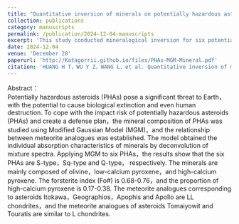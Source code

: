 ```yaml
---
title: "Quantitative inversion of minerals on potentially hazardous asteroids"
collection: publications
category: manuscripts
permalink: /publication/2024-12-04-manuscripts
excerpt: 'This study conducted mineralogical inversion for six potentially hazardous asteroids (PHAs) using the revised Gaussian model, successfully identifying their respective meteorite analogs. The findings provide robust support for target asteroid selection and analysis in planetary defense and deep-space exploration missions.'
date: 2024-12-04
venue: 'December 28'
paperurl: 'http://Katagorrii.github.io/files/PHAs-MGM-Mineral.pdf'
citation: 'HUANG H T，WU Y Z，WANG L，et al. Quantitative inversion of minerals on potentially hazardous asteroids[J]. Journal of Deep Space Exploration, 2024, 11(6): 605-612 (in chinese).'
---
```


Abstract：  
Potentially hazardous asteroids (PHAs) pose a significant threat to Earth，with the potential to cause biological extinction and even human destruction. To cope with the impact risk of potentially hazardous asteroids (PHAs) and create a defense plan，the mineral composition of PHAs was studied using Modified Gaussian Model (MGM)，and the relationship between meteorite analogues was established. The model obtained the individual absorption characteristics of minerals by deconvolution of mixture spectra. Applying MGM to six PHAs，the results show that the six PHAs are S-type，Sq-type and Q-type， respectively. The minerals are mainly composed of olivine，low-calcium pyroxene，and high-calcium pyroxene. The forsterite index (Fo#) is 0.68-0.76，and the proportion of high-calcium pyroxene is 0.17-0.38. The meteorite analogues corresponding to asteroids Itokawa，Geographios，Apophis and Apollo are LL chondrites，and the meteorite analogues of asteroids Tomaiyowit and Touratis are similar to L chondrites.
